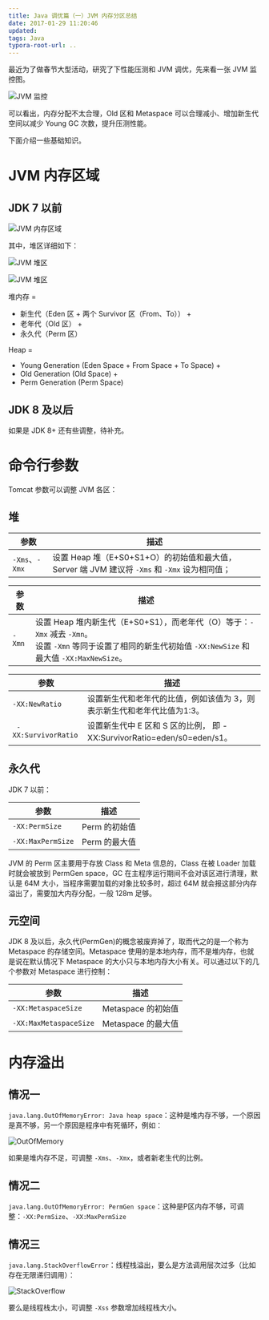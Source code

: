 ```yaml
---
title: Java 调优篇（一）JVM 内存分区总结
date: 2017-01-29 11:20:46
updated:
tags: Java
typora-root-url: ..
---
```


最近为了做春节大型活动，研究了下性能压测和 JVM 调优，先来看一张 JVM 监控图。

![JVM 监控](/img/java/jvm_monitor.png)

可以看出，内存分配不太合理，Old 区和 Metaspace 可以合理减小、增加新生代空间以减少 Young GC 次数，提升压测性能。

下面介绍一些基础知识。

# JVM 内存区域

## JDK 7 以前

![JVM 内存区域](/img/java/jvm.png)

其中，堆区详细如下：

![JVM 堆区](/img/java/hotspot_heap_structure.png)

![JVM 堆区](/img/java/jvm_space.jpg)

堆内存 = 

- 新生代（Eden 区 + 两个 Survivor 区（From、To）） + 
- 老年代（Old 区） + 
- 永久代（Perm 区）

Heap = 

- Young Generation (Eden Space + From Space + To Space) + 
- Old Generation (Old Space) + 
- Perm Generation (Perm Space)

## JDK 8 及以后

如果是 JDK 8+ 还有些调整，待补充。

# 命令行参数

Tomcat 参数可以调整 JVM 各区：

## 堆

| 参数           | 描述                                                         |
| -------------- | ------------------------------------------------------------ |
| `-Xms`、`-Xmx` | 设置 Heap 堆（E+S0+S1+O）的初始值和最大值，Server 端 JVM 建议将 `-Xms` 和 `-Xmx` 设为相同值； |

| 参数   | 描述                                                         |
| ------ | ------------------------------------------------------------ |
| `-Xmn` | 设置 Heap 堆内新生代（E+S0+S1），而老年代（O）等于：`-Xmx` 减去 `-Xmn`。<br/>设置 `-Xmn` 等同于设置了相同的新生代初始值 `-XX:NewSize` 和最大值 `-XX:MaxNewSize`。 |

| 参数                 | 描述                                                         |
| -------------------- | ------------------------------------------------------------ |
| `-XX:NewRatio`       | 设置新生代和老年代的比值，例如该值为 3，则表示新生代和老年代比值为1:3。 |
| ` -XX:SurvivorRatio` | 设置新生代中 E 区和 S 区的比例， 即 -XX:SurvivorRatio=eden/s0=eden/s1。 |

## 永久代

JDK 7 以前：

| 参数              | 描述          |
| ----------------- | ------------- |
| `-XX:PermSize`    | Perm 的初始值 |
| `-XX:MaxPermSize` | Perm 的最大值 |

JVM 的 Perm 区主要用于存放 Class 和 Meta 信息的，Class 在被 Loader 加载时就会被放到 PermGen space，GC 在主程序运行期间不会对该区进行清理，默认是 64M 大小，当程序需要加载的对象比较多时，超过 64M 就会报这部分内存溢出了，需要加大内存分配，一般 128m 足够。 

## 元空间

JDK 8 及以后，永久代(PermGen)的概念被废弃掉了，取而代之的是一个称为 Metaspace 的存储空间。Metaspace 使用的是本地内存，而不是堆内存，也就是说在默认情况下 Metaspace 的大小只与本地内存大小有关。可以通过以下的几个参数对 Metaspace 进行控制： 

| 参数                     | 描述               |
| ------------------------ | ------------------ |
| ` -XX:MetaspaceSize `    | Metaspace 的初始值 |
| ` -XX:MaxMetaspaceSize ` | Metaspace 的最大值 |

# 内存溢出

## 情况一

`java.lang.OutOfMemoryError: Java heap space`：这种是堆内存不够，一个原因是真不够，另一个原因是程序中有死循环，例如：

![OutOfMemory](/img/java/OOM.png)

如果是堆内存不足，可调整 `-Xms`、`-Xmx`，或者新老生代的比例。

## 情况二

`java.lang.OutOfMemoryError: PermGen space`：这种是P区内存不够，可调整：`-XX:PermSize`、`-XX:MaxPermSize`

## 情况三

`java.lang.StackOverflowError`：线程栈溢出，要么是方法调用层次过多（比如存在无限递归调用）：

![StackOverflow](/img/java/SOF.png)

要么是线程栈太小，可调整 `-Xss` 参数增加线程栈大小。